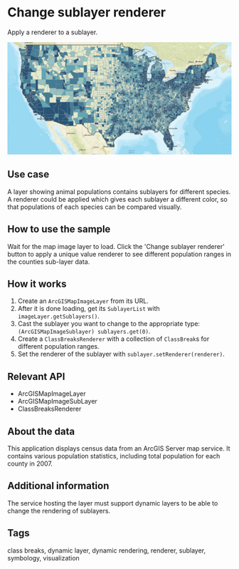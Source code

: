 # Change sublayer renderer

Apply a renderer to a sublayer.

![](ChangeSublayerRenderer.png)

## Use case

A layer showing animal populations contains sublayers for different species. A renderer could be applied which gives each sublayer a different color, so that populations of each species can be compared visually.

## How to use the sample

Wait for the map image layer to load. Click the 'Change sublayer renderer' button to apply a unique value renderer to see different population ranges in the counties sub-layer data.

## How it works

1. Create an `ArcGISMapImageLayer` from its URL.
2. After it is done loading, get its `SublayerList` with `imageLayer.getSublayers()`.
3. Cast the sublayer you want to change to the appropriate type: `(ArcGISMapImageSublayer) sublayers.get(0)`.
4. Create a `ClassBreaksRenderer` with a collection of `ClassBreak`s for different population ranges.
5. Set the renderer of the sublayer with `sublayer.setRenderer(renderer)`.

## Relevant API

* ArcGISMapImageLayer
* ArcGISMapImageSubLayer
* ClassBreaksRenderer

## About the data

This application displays census data from an ArcGIS Server map service. It contains various population statistics, including total population for each county in 2007.

## Additional information

The service hosting the layer must support dynamic layers to be able to change the rendering of sublayers.

## Tags

class breaks, dynamic layer, dynamic rendering, renderer, sublayer, symbology, visualization
